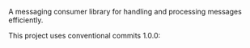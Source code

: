A messaging consumer library for handling and processing messages efficiently.

This project uses conventional commits 1.0.0:
